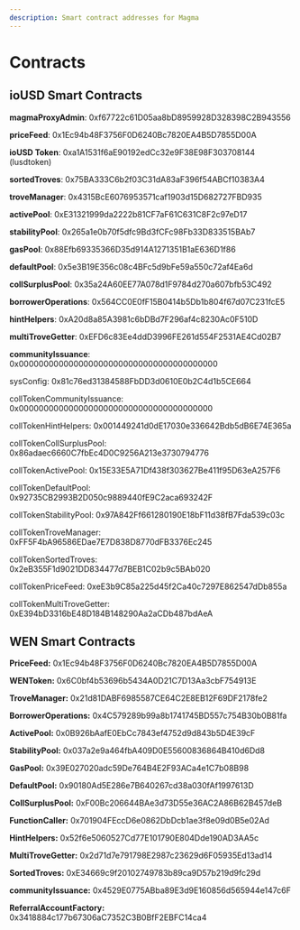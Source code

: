```yaml
---
description: Smart contract addresses for Magma
---
```


# Contracts

## ioUSD Smart Contracts

**magmaProxyAdmin**: 0xf67722c61D05aa8bD8959928D328398C2B943556

**priceFeed**: 0x1Ec94b48F3756F0D6240Bc7820EA4B5D7855D00A

**ioUSD Token**: 0xa1A1531f6aE90192edCc32e9F38E98F303708144 (lusdtoken)

**sortedTroves**: 0x75BA333C6b2f03C31dA83aF396f54ABCf10383A4

**troveManager**: 0x4315BcE6076953571caf1903d15D682727FBD935

**activePool**: 0xE31321999da2222b81CF7aF61C631C8F2c97eD17

**stabilityPool**: 0x265a1e0b70f5dfc9Bd3fCFc98Fb33D833515BAb7

**gasPool**: 0x88Efb69335366D35d914A1271351B1aE636D1f86

**defaultPool**: 0x5e3B19E356c08c4BFc5d9bFe59a550c72af4Ea6d

**collSurplusPool**: 0x35a24A60EE77A078d1F9784d270a607bfb53C492

**borrowerOperations**: 0x564CC0E0fF15B0414b5Db1b804f67d07C231fcE5

**hintHelpers**: 0xA20d8a85A3981c6bDBd7F296af4c8230Ac0F510D

**multiTroveGetter**: 0xEFD6c83Ee4ddD3996FE261d554F2531AE4Cd02B7

**communityIssuance**: 0x0000000000000000000000000000000000000000

sysConfig: 0x81c76ed31384588FbDD3d0610E0b2C4d1b5CE664

collTokenCommunityIssuance: 0x000000000000000000000000000000000000000

collTokenHintHelpers: 0x001449241d0dE17030e336642Bdb5dB6E74E365a

collTokenCollSurplusPool: 0x86adaec6660C7fbEc4D0C9256A213e3730794776

collTokenActivePool: 0x15E33E5A71Df438f303627Be411f95D63eA257F6

collTokenDefaultPool: 0x92735CB2993B2D050c9889440fE9C2aca693242F

collTokenStabilityPool: 0x97A842Ff661280190E18bF11d38fB7Fda539c03c

collTokenTroveManager: 0xFF5F4bA96586EDae7E7D838D8770dFB3376Ec245

collTokenSortedTroves: 0x2eB355F1d9021DD834477d7BEB1C02b9c5BAb020

collTokenPriceFeed: 0xeE3b9C85a225d45f2Ca40c7297E862547dDb855a

collTokenMultiTroveGetter: 0xE394bD3316bE48D184B148290Aa2aCDb487bdAeA



## WEN Smart Contracts

**PriceFeed:** 0x1Ec94b48F3756F0D6240Bc7820EA4B5D7855D00A

**WENToken:** 0x6C0bf4b53696b5434A0D21C7D13Aa3cbF754913E

**TroveManager:** 0x21d81DABF6985587CE64C2E8EB12F69DF2178fe2

**BorrowerOperations:** 0x4C579289b99a8b1741745BD557c754B30b0B81fa

**ActivePool:** 0x0B926bAafE0EbCc7843ef4752d9d843b5D4E39cF

**StabilityPool:** 0x037a2e9a464fbA409D0E55600836864B410d6Dd8

**GasPool:** 0x39E027020adc59De764B4E2F93ACa4e1C7b08B98

**DefaultPool:** 0x90180Ad5E286e7B640267cd38a030fAf1997613D

**CollSurplusPool:** 0xF00Bc206644BAe3d73D55e36AC2A86B62B457deB

**FunctionCaller:** 0x701904FEccD6e0862DbDcb1ae3f8e09d0B5e02Ad

**HintHelpers:** 0x52f6e5060527Cd77E101790E804Dde190AD3AA5c

**MultiTroveGetter:** 0x2d71d7e791798E2987c23629d6F05935Ed13ad14

**SortedTroves:** 0xE34669c9f20102749783b89ca9D57b219d9fc29d

**communityIssuance:** 0x4529E0775ABba89E3d9E160856d565944e147c6F

**ReferralAccountFactory:** 0x3418884c177b67306aC7352C3B0BfF2EBFC14ca4

